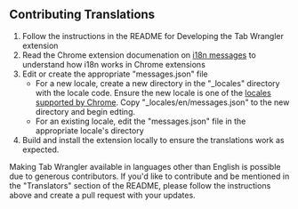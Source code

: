 ## Contributing Translations

1. Follow the instructions in the README for Developing the Tab Wrangler extension
2. Read the Chrome extension documenation on [i18n messages][0] to understand how i18n works in
    Chrome extensions
3. Edit or create the appropriate "messages.json" file
    - For a new locale, create a new directory in the "\_locales" directory with the locale code.
      Ensure the new locale is one of the [locales supported by Chrome][1]. Copy
      "\_locales/en/messages.json" to the new directory and begin edting.
    - For an existing locale, edit the "messages.json" file in the appropriate locale's directory
4. Build and install the extension locally to ensure the translations work as expected.

Making Tab Wrangler available in languages other than English is possible due to generous
contributors. If you'd like to contribute and be mentioned in the "Translators" section of the
README, please follow the instructions above and create a pull request with your updates.

[0]: https://developer.chrome.com/apps/i18n-messages
[1]: https://developer.chrome.com/webstore/i18n?csw=1#localeTable
